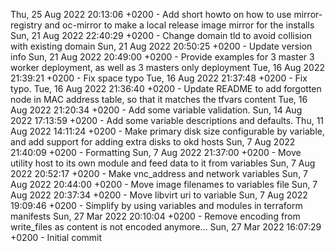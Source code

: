 Thu, 25 Aug 2022 20:13:06 +0200          -  Add short howto on how to use mirror-registry and oc-mirror to make a local release image mirror for the installs
Sun, 21 Aug 2022 22:40:29 +0200          -  Change domain tld to avoid collision with existing domain
Sun, 21 Aug 2022 20:50:25 +0200          -  Update version info
Sun, 21 Aug 2022 20:49:00 +0200          -  Provide examples for 3 master 3 worker deployment, as well as 3 masters only deployment
Tue, 16 Aug 2022 21:39:21 +0200          -  Fix space typo
Tue, 16 Aug 2022 21:37:48 +0200          -  Fix typo.
Tue, 16 Aug 2022 21:36:40 +0200          -  Update README to add forgotten node in MAC address table, so that it matches the tfvars content
Tue, 16 Aug 2022 21:20:34 +0200          -  Add some variable validation.
Sun, 14 Aug 2022 17:13:59 +0200          -  Add some variable descriptions and defaults.
Thu, 11 Aug 2022 14:11:24 +0200          -  Make primary disk size configurable by variable, and add support for adding extra disks to okd hosts
Sun, 7 Aug 2022 21:40:09 +0200           -  Formatting
Sun, 7 Aug 2022 21:37:00 +0200           -  Move utility host to its own module and feed data to it from variables
Sun, 7 Aug 2022 20:52:17 +0200           -  Make vnc_address and network variables
Sun, 7 Aug 2022 20:44:00 +0200           -  Move image filenames to variables file
Sun, 7 Aug 2022 20:37:34 +0200           -  Move libvirt uri to variable
Sun, 7 Aug 2022 19:09:46 +0200           -  Simplify by using variables and modules in terraform manifests
Sun, 27 Mar 2022 20:10:04 +0200          -  Remove encoding from write_files as content is not encoded anymore...
Sun, 27 Mar 2022 16:07:29 +0200          -  Initial commit

